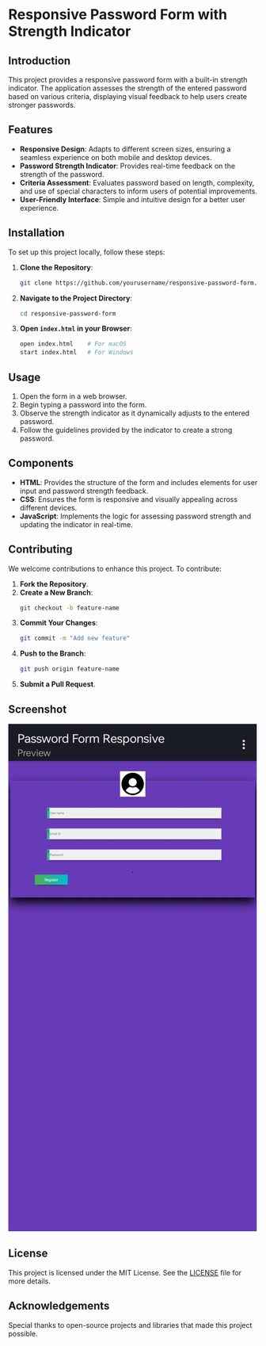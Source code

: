

# Responsive Password Form with Strength Indicator

## Introduction

This project provides a responsive password form with a built-in strength indicator. The application assesses the strength of the entered password based on various criteria, displaying visual feedback to help users create stronger passwords.

## Features

- **Responsive Design**: Adapts to different screen sizes, ensuring a seamless experience on both mobile and desktop devices.
- **Password Strength Indicator**: Provides real-time feedback on the strength of the password.
- **Criteria Assessment**: Evaluates password based on length, complexity, and use of special characters to inform users of potential improvements.
- **User-Friendly Interface**: Simple and intuitive design for a better user experience.

## Installation

To set up this project locally, follow these steps:

1. **Clone the Repository**:
    ```bash
    git clone https://github.com/yourusername/responsive-password-form.git
    ```
2. **Navigate to the Project Directory**:
    ```bash
    cd responsive-password-form
    ```
3. **Open `index.html` in your Browser**:
    ```bash
    open index.html    # For macOS
    start index.html   # For Windows
    ```

## Usage

1. Open the form in a web browser.
2. Begin typing a password into the form.
3. Observe the strength indicator as it dynamically adjusts to the entered password.
4. Follow the guidelines provided by the indicator to create a strong password.

## Components

- **HTML**: Provides the structure of the form and includes elements for user input and password strength feedback.
- **CSS**: Ensures the form is responsive and visually appealing across different devices.
- **JavaScript**: Implements the logic for assessing password strength and updating the indicator in real-time.

## Contributing

We welcome contributions to enhance this project. To contribute:

1. **Fork the Repository**.
2. **Create a New Branch**: 
    ```bash
    git checkout -b feature-name
    ```
3. **Commit Your Changes**: 
    ```bash
    git commit -m "Add new feature"
    ```
4. **Push to the Branch**: 
    ```bash
    git push origin feature-name
    ```
5. **Submit a Pull Request**.

## Screenshot
![Password Form Screenshot](asset.jpg)

## License

This project is licensed under the MIT License. See the [LICENSE](LICENSE) file for more details.

## Acknowledgements

Special thanks to open-source projects and libraries that made this project possible.
